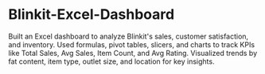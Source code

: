 # Blinkit-Excel-Dashboard
Built an Excel dashboard to analyze Blinkit's sales, customer satisfaction, and inventory. Used formulas, pivot tables, slicers, and charts to track KPIs like Total Sales, Avg Sales, Item Count, and Avg Rating. Visualized trends by fat content, item type, outlet size, and location for key insights.
